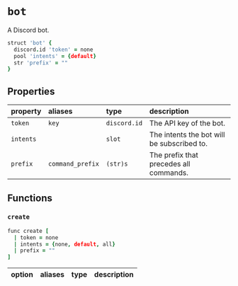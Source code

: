 # `bot`

A Discord bot.

```coffee
struct 'bot' {
  discord.id 'token' = none
  pool 'intents' = {default}
  str 'prefix' = ""
}
```

## Properties

| property | aliases | type | description |
| :------- | :------ | :--- | :---------- |
| `token` | `key` | `discord.id` | The API key of the bot. |
| `intents` | | `slot` | The intents the bot will be subscribed to. |
| `prefix` | `command_prefix` | `(str)s` | The prefix that precedes all commands. |

## Functions

### `create`

```coffee
func create [
  | token = none
  | intents = {none, default, all}
  | prefix = ""
]
```

| option | aliases | type | description |
| :----- | :------ | :--- | :---------- |
